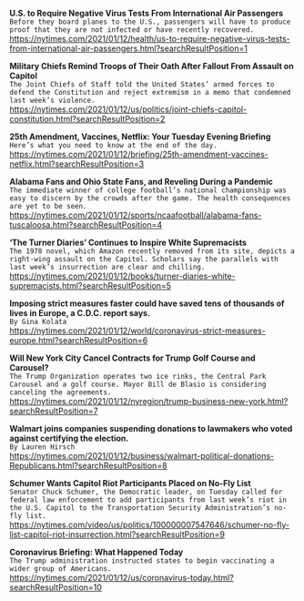 **U.S. to Require Negative Virus Tests From International Air Passengers**\
`Before they board planes to the U.S., passengers will have to produce proof that they are not infected or have recently recovered.`\
https://nytimes.com/2021/01/12/health/us-to-require-negative-virus-tests-from-international-air-passengers.html?searchResultPosition=1

**Military Chiefs Remind Troops of Their Oath After Fallout From Assault on Capitol**\
`The Joint Chiefs of Staff told the United States’ armed forces to defend the Constitution and reject extremism in a memo that condemned last week’s violence.`\
https://nytimes.com/2021/01/12/us/politics/joint-chiefs-capitol-constitution.html?searchResultPosition=2

**25th Amendment, Vaccines, Netflix: Your Tuesday Evening Briefing**\
`Here’s what you need to know at the end of the day.`\
https://nytimes.com/2021/01/12/briefing/25th-amendment-vaccines-netflix.html?searchResultPosition=3

**Alabama Fans and Ohio State Fans, and Reveling During a Pandemic**\
`The immediate winner of college football’s national championship was easy to discern by the crowds after the game. The health consequences are yet to be seen.`\
https://nytimes.com/2021/01/12/sports/ncaafootball/alabama-fans-tuscaloosa.html?searchResultPosition=4

**‘The Turner Diaries’ Continues to Inspire White Supremacists**\
`The 1978 novel, which Amazon recently removed from its site, depicts a right-wing assault on the Capitol. Scholars say the parallels with last week’s insurrection are clear and chilling.`\
https://nytimes.com/2021/01/12/books/turner-diaries-white-supremacists.html?searchResultPosition=5

**Imposing strict measures faster could have saved tens of thousands of lives in Europe, a C.D.C. report says.**\
`By Gina Kolata`\
https://nytimes.com/2021/01/12/world/coronavirus-strict-measures-europe.html?searchResultPosition=6

**Will New York City Cancel Contracts for Trump Golf Course and Carousel?**\
`The Trump Organization operates two ice rinks, the Central Park Carousel and a golf course. Mayor Bill de Blasio is considering canceling the agreements.`\
https://nytimes.com/2021/01/12/nyregion/trump-business-new-york.html?searchResultPosition=7

**Walmart joins companies suspending donations to lawmakers who voted against certifying the election.**\
`By Lauren Hirsch`\
https://nytimes.com/2021/01/12/business/walmart-political-donations-Republicans.html?searchResultPosition=8

**Schumer Wants Capitol Riot Participants Placed on No-Fly List**\
`Senator Chuck Schumer, the Democratic leader, on Tuesday called for federal law enforcement to add participants from last week’s riot in the U.S. Capitol to the Transportation Security Administration’s no-fly list.`\
https://nytimes.com/video/us/politics/100000007547646/schumer-no-fly-list-capitol-riot-insurrection.html?searchResultPosition=9

**Coronavirus Briefing: What Happened Today**\
`The Trump administration instructed states to begin vaccinating a wider group of Americans.`\
https://nytimes.com/2021/01/12/us/coronavirus-today.html?searchResultPosition=10


